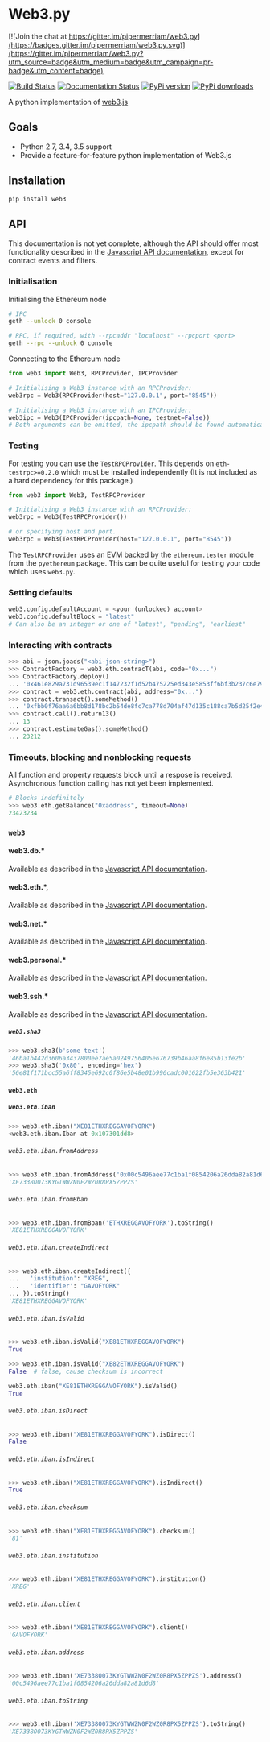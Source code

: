 # Web3.py

[![Join the chat at https://gitter.im/pipermerriam/web3.py](https://badges.gitter.im/pipermerriam/web3.py.svg)](https://gitter.im/pipermerriam/web3.py?utm_source=badge&utm_medium=badge&utm_campaign=pr-badge&utm_content=badge)

[![Build Status](https://travis-ci.org/pipermerriam/web3.py.png)](https://travis-ci.org/pipermerriam/web3.py)
[![Documentation Status](https://readthedocs.org/projects/web3.py/badge/?version=latest)](https://readthedocs.org/projects/web3.py/?badge=latest)
[![PyPi version](https://pypip.in/v/web3.py/badge.png)](https://pypi.python.org/pypi/web3.py)
[![PyPi downloads](https://pypip.in/d/web3.py/badge.png)](https://pypi.python.org/pypi/web3.py)
   

A python implementation of [web3.js](https://github.com/ethereum/web3.js)

## Goals

* Python 2.7, 3.4, 3.5 support
* Provide a feature-for-feature python implementation of Web3.js


## Installation

```sh
pip install web3
```


## API

This documentation is not yet complete, although the API should offer most functionality described in the [Javascript API documentation](https://github.com/ethereum/wiki/wiki/JavaScript-API), except for contract events and filters.


### Initialisation

Initialising the Ethereum node
```sh
# IPC
geth --unlock 0 console

# RPC, if required, with --rpcaddr "localhost" --rpcport <port>
geth --rpc --unlock 0 console
```

Connecting to the Ethereum node

```python
from web3 import Web3, RPCProvider, IPCProvider

# Initialising a Web3 instance with an RPCProvider:
web3rpc = Web3(RPCProvider(host="127.0.0.1", port="8545"))

# Initialising a Web3 instance with an IPCProvider:
web3ipc = Web3(IPCProvider(ipcpath=None, testnet=False))
# Both arguments can be omitted, the ipcpath should be found automatically
```


### Testing

For testing you can use the `TestRPCProvider`.  This depends on
`eth-testrpc>=0.2.0` which must be installed independently (It is not included
as a hard dependency for this package.)


```python
from web3 import Web3, TestRPCProvider

# Initialising a Web3 instance with an RPCProvider:
web3rpc = Web3(TestRPCProvider())

# or specifying host and port.
web3rpc = Web3(TestRPCProvider(host="127.0.0.1", port="8545"))
```

The `TestRPCProvider` uses an EVM backed by the `ethereum.tester` module from
the `pyethereum` package.  This can be quite useful for testing your code which
uses `web3.py`.


### Setting defaults
```python
web3.config.defaultAccount = <your (unlocked) account>
web3.config.defaultBlock = "latest"
# Can also be an integer or one of "latest", "pending", "earliest"
```

### Interacting with contracts


```python
>>> abi = json.joads("<abi-json-string>")
>>> ContractFactory = web3.eth.contracT(abi, code="0x...")
>>> ContractFactory.deploy()
... '0x461e829a731d96539ec1f147232f1d52b475225ed343e5853ff6bf3b237c6e79'
>>> contract = web3.eth.contract(abi, address="0x...")
>>> contract.transact().someMethod()
... '0xfbb0f76aa6a6bb8d178bc2b54de8fc7ca778d704af47d135c188ca7b5d25f2e4'
>>> contract.call().return13()
... 13
>>> contract.estimateGas().someMethod()
... 23212
```

### Timeouts, blocking and nonblocking requests


All function and property requests block until a respose is received.  Asynchronous function calling has not yet been implemented.

```python
# Blocks indefinitely
>>> web3.eth.getBalance("0xaddress", timeout=None)
23423234
```

### `web3`

#### web3.db.*
Available as described in the [Javascript API documentation](https://github.com/ethereum/wiki/wiki/JavaScript-API).

#### web3.eth.*,
Available as described in the [Javascript API documentation](https://github.com/ethereum/wiki/wiki/JavaScript-API).

#### web3.net.*
Available as described in the [Javascript API documentation](https://github.com/ethereum/wiki/wiki/JavaScript-API).

#### web3.personal.*

Available as described in the [Javascript API documentation](https://github.com/ethereum/wiki/wiki/JavaScript-API).

#### web3.ssh.*

Available as described in the [Javascript API documentation](https://github.com/ethereum/wiki/wiki/JavaScript-API).

##### `web3.sha3`

```python
>>> web3.sha3(b'some text')
'46ba1b442d3606a3437800ee7ae5a0249756405e676739b46aa8f6e85b13fe2b'
>>> web3.sha3('0x80', encoding='hex')
'56e81f171bcc55a6ff8345e692c0f86e5b48e01b996cadc001622fb5e363b421'
```


#### `web3.eth`

##### `web3.eth.iban`

```python
>>> web3.eth.iban("XE81ETHXREGGAVOFYORK")
<web3.eth.iban.Iban at 0x107301dd8>
```


###### `web3.eth.iban.fromAddress`

```python
>>> web3.eth.iban.fromAddress('0x00c5496aee77c1ba1f0854206a26dda82a81d6d8').toString()
'XE7338O073KYGTWWZN0F2WZ0R8PX5ZPPZS'
```


###### `web3.eth.iban.fromBban`

```python
>>> web3.eth.iban.fromBban('ETHXREGGAVOFYORK').toString()
'XE81ETHXREGGAVOFYORK'
```


###### `web3.eth.iban.createIndirect`

```python
>>> web3.eth.iban.createIndirect({
...   'institution': "XREG",
...   'identifier': "GAVOFYORK"
... }).toString()
'XE81ETHXREGGAVOFYORK'
```


###### `web3.eth.iban.isValid`

```python
>>> web3.eth.iban.isValid("XE81ETHXREGGAVOFYORK")
True

>>> web3.eth.iban.isValid("XE82ETHXREGGAVOFYORK")
False  # false, cause checksum is incorrect

web3.eth.iban("XE81ETHXREGGAVOFYORK").isValid()
True
```


###### `web3.eth.iban.isDirect`

```python
>>> web3.eth.iban("XE81ETHXREGGAVOFYORK").isDirect()
False
```


###### `web3.eth.iban.isIndirect`

```python
>>> web3.eth.iban("XE81ETHXREGGAVOFYORK").isIndirect()
True
```


###### `web3.eth.iban.checksum`

```python
>>> web3.eth.iban("XE81ETHXREGGAVOFYORK").checksum()
'81'
```


###### `web3.eth.iban.institution`

```python
>>> web3.eth.iban("XE81ETHXREGGAVOFYORK").institution()
'XREG'
```


###### `web3.eth.iban.client`

```python
>>> web3.eth.iban("XE81ETHXREGGAVOFYORK").client()
'GAVOFYORK'
```


###### `web3.eth.iban.address`

```python
>>> web3.eth.iban('XE7338O073KYGTWWZN0F2WZ0R8PX5ZPPZS').address()
'00c5496aee77c1ba1f0854206a26dda82a81d6d8'
```


###### `web3.eth.iban.toString`

```python
>>> web3.eth.iban('XE7338O073KYGTWWZN0F2WZ0R8PX5ZPPZS').toString()
'XE7338O073KYGTWWZN0F2WZ0R8PX5ZPPZS'
```
